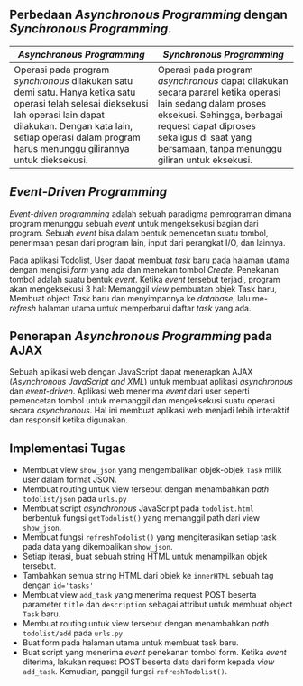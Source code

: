 ## Perbedaan _Asynchronous Programming_ dengan _Synchronous Programming_.
| _Asynchronous Programming_ | _Synchronous Programming_ |
|--|--|
| Operasi pada program _synchronous_ dilakukan satu demi satu. Hanya ketika satu operasi telah selesai dieksekusi lah operasi lain dapat dilakukan. Dengan kata lain, setiap operasi dalam program harus menunggu gilirannya untuk dieksekusi. | Operasi pada program _asynchronous_ dapat dilakukan secara pararel ketika operasi lain sedang dalam proses eksekusi. Sehingga, berbagai request dapat diproses sekaligus di saat yang bersamaan, tanpa menunggu giliran untuk eksekusi. |


## _Event-Driven Programming_
_Event-driven programming_ adalah sebuah paradigma pemrograman dimana program menunggu sebuah _event_ untuk mengeksekusi bagian dari program. Sebuah _event_ bisa dalam bentuk pemencetan suatu tombol, penerimaan pesan dari program lain, input dari perangkat I/O, dan lainnya.

Pada aplikasi Todolist, User dapat membuat _task_ baru pada halaman utama dengan mengisi _form_ yang ada dan menekan tombol _Create_. Penekanan tombol adalah suatu bentuk _event_. Ketika _event_ tersebut terjadi, program akan mengeksekusi 3 hal: Memanggil _view_ pembuatan objek Task baru, Membuat object _Task_ baru dan menyimpannya ke _database_, lalu me-_refresh_ halaman utama untuk memperbarui daftar _task_ yang ada.

## Penerapan _Asynchronous Programming_ pada AJAX
Sebuah aplikasi web dengan JavaScript dapat menerapkan AJAX (_Asynchronous JavaScript and XML_) untuk membuat aplikasi _asynchronous_ dan _event-driven_. Aplikasi web menerima _event_ dari user seperti pemencetan tombol untuk memanggil dan mengeksekusi suatu operasi secara _asynchronous_. Hal ini membuat aplikasi web menjadi lebih interaktif dan responsif ketika digunakan.

## Implementasi Tugas
- Membuat view `show_json` yang mengembalikan objek-objek `Task` milik user dalam format JSON.
- Membuat routing untuk view tersebut dengan menambahkan _path_ `todolist/json` pada `urls.py`
- Membuat script _asynchronous_ JavaScript pada `todolist.html` berbentuk fungsi `getTodolist()` yang memanggil path dari view `show_json`.
- Membuat fungsi `refreshTodolist()` yang mengiterasikan setiap task pada data yang dikembalikan `show_json`.
- Setiap iterasi, buat sebuah string HTML untuk menampilkan objek tersebut.
- Tambahkan semua string HTML dari objek ke `innerHTML` sebuah tag dengan `id='tasks'`
- Membuat view `add_task` yang menerima request POST beserta parameter `title` dan `description` sebagai attribut untuk membuat object `Task` baru.
- Membuat routing untuk view tersebut dengan menambahkan _path_ `todolist/add` pada `urls.py`
- Buat form pada halaman utama untuk membuat task baru.
- Buat script yang menerima _event_ penekanan tombol form. Ketika _event_ diterima, lakukan request POST beserta data dari form kepada _view_ `add_task`. Kemudian, panggil fungsi `refreshTodolist()`.